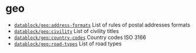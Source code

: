 # geo

- [`datablock/geo:address-formats`](https://github.com/datablock/geo/tree/address-formats) List of rules of postal addresses formats
- [`datablock/geo:civility`](https://github.com/datablock/geo/tree/civility) List of civility titles
- [`datablock/geo:country-codes`](https://github.com/datablock/geo/tree/country-codes) Country codes ISO 3166
- [`datablock/geo:road-types`](https://github.com/datablock/geo/tree/road-types) List of road types
